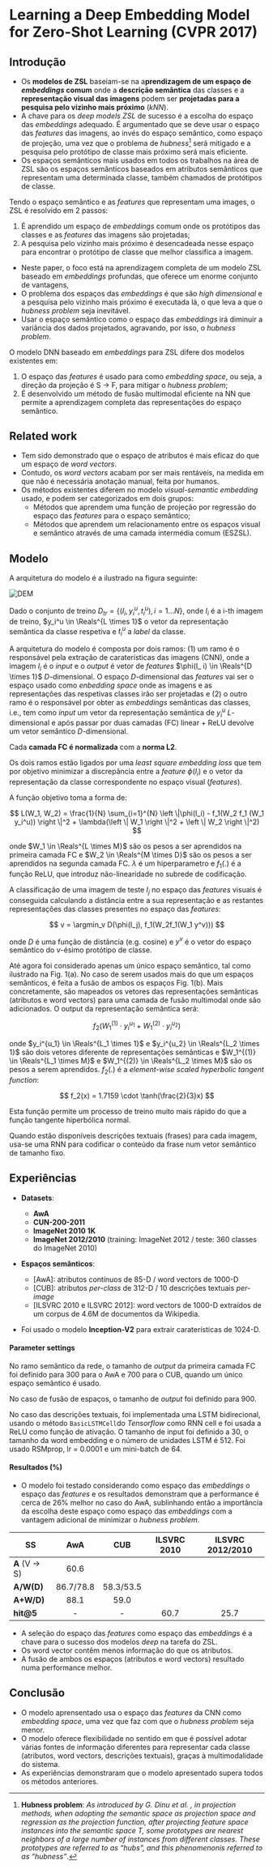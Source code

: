 # Learning a Deep Embedding Model for Zero-Shot Learning (CVPR 2017)

## Introdução

* Os **modelos de ZSL** baseiam-se na a**prendizagem de um espaço de *embeddings* comum** onde a **descrição semântica** das classes e a **representação visual das imagens** podem ser **projetadas para a pesquisa pelo vizinho mais próximo** (*kNN*).
* A chave para os *deep models ZSL* de sucesso é a escolha do espaço das *embeddings* adequado. É argumentado que se deve usar o espaço das *features* das imagens, ao invés do espaço semântico, como espaço de projeção, uma vez que o problema de *hubness*[^1] será mitigado e a pesquisa pelo protótipo de classe mais próximo será mais eficiente.
* Os espaços semânticos mais usados em todos os trabalhos na área de ZSL são os espaços semânticos baseados em atributos semânticos que representam uma determinada classe, também chamados de protótipos de classe.

Tendo o espaço semântico e as *features* que representam uma images, o ZSL é resolvido em 2 passos:

1. É aprendido um espaço de *embeddings* comum onde os protótipos das classes e as *features* das imagens são projetadas;
2. A pesquisa pelo vizinho mais próximo é desencadeada nesse espaço para encontrar o protótipo de classe que melhor classifica a imagem.

* Neste paper, o foco está na aprendizagem completa de um modelo ZSL baseado em *embeddings* profundas, que oferece um enorme conjunto de vantagens,
* O problema dos espaços das *embeddings* é que são *high dimensional* e a pesquisa pelo vizinho mais próximo é executada lá, o que leva a que o *hubness problem* seja inevitável.
* Usar o espaço semântico como o espaço das *embeddings* irá diminuir a variância dos dados projetados, agravando, por isso, o *hubness problem*.


O modelo DNN baseado em *embeddings* para ZSL difere dos modelos existentes em:

1. O espaço das *features* é usado para como *embedding space*, ou seja, a direção da projeção é S $\rightarrow$ F, para mitigar o *hubness problem*;
2. É desenvolvido um método de fusão multimodal eficiente na NN que permite a aprendizagem completa das representações do espaço semântico.

## Related work

* Tem sido demonstrado que o espaço de atributos é mais eficaz do que um espaço de *word vectors*.
* Contudo, os *word vectors* acabam por ser mais rentáveis, na medida em que não é necessária anotação manual, feita por humanos.
* Os métodos existentes diferem no modelo *visual-semantic embedding* usado, e podem ser categorizados em dois grupos:
  * Métodos que aprendem uma função de projeção por regressão do espaço das *features* para o espaço semântico;
  * Métodos que aprendem um relacionamento entre os espaços visual e semântico através de uma camada intermédia comum (ESZSL).

## Modelo

A arquitetura do modelo é a ilustrado na figura seguinte:

![DEM](DEM.png)

Dado o conjunto de treino $D_{tr} = \{(I_i, y_i^u, t_i^u), i =1...N\}$, onde $I_i$ é a i-th imagem de treino, $y_i^u \in \Reals^{L \times 1}$ o vetor da representação semântica da classe respetiva e $t_i^u$ a *label* da classe.

A arquitetura do modelo é composta por dois ramos: (1) um ramo é o responsável pela extração de caraterísticas das imagens (CNN), onde a imagem $I_i$ é o *input* e o *output* é vetor de *features* $\phi(I_ i) \in \Reals^{D \times 1}$ $D$-dimensional. O espaço $D$-dimensional das *features* vai ser o espaço usado como *enbedding space* onde as imagens e as representações das respetivas classes irão ser projetadas e (2) o outro ramo é o responsável por obter as *embeddings* semânticas das classes, i.e., tem como *input* um vetor da representação semântica de $y_ i^u$ $L$-dimensional e após passar por duas camadas (FC) linear + ReLU devolve um vetor semântico $D$-dimensional.

Cada **camada FC é normalizada** com a **norma L2**.

Os dois ramos estão ligados por uma *least square embedding loss* que tem por objetivo minimizar a discrepância entre a *feature* $\phi(I_i)$ e o vetor da representação da classe correspondente no espaço visual (*features*).

A função objetivo toma a forma de:

$$
L(W_1, W_2) = \frac{1}{N} \sum_{i=1}^{N} \left \|\phi(I_i) - f_1(W_2 f_1 (W_1 y_i^u)) \right \|^2 + \lambda(\left \| W_1 \right \|^2 + \left \| W_2 \right \|^2)
$$

onde $W_1 \in \Reals^{L \times M}$ são os pesos a ser aprendidos na primeira camada FC e $W_2 \in \Reals^{M \times D}$ são os pesos a ser aprendidos na segunda camada FC. $\lambda$ é um hiperparametro e $f_1(.)$ é a função ReLU, que introduz não-linearidade no subrede de codificação.

A classificação de uma imagem de teste $I_j$ no espaço das *features* visuais é conseguida calculando a distância entre a sua representação e as restantes representações das classes presentes no espaço das *features*:

$$
v = \argmin_v D(\phi(I_j), f_1(W_2f_1(W_1 y^v)))
$$

onde $D$ é uma função de distância (e.g. cosine) e $y^v$ é o vetor do espaço semântico do $v$-ésimo protótipo de classe.

Até agora foi considerado apenas um único espaço semântico, tal como ilustrado na Fig. 1(a). No caso de serem usados mais do que um espaços semânticos, é feita a fusão de ambos os espaços Fig. 1(b). Mais concretamente, são mapeados os vetores das representações semânticas (atributos e word vectors) para uma camada de fusão multimodal onde são adicionados. O output da representação semântica será:

$$
f_2(W_1^{(1)} \cdot y_i^{u_1} + W_1^{(2)} \cdot y_i^{u_2})
$$

onde $y_i^{u_1} \in \Reals^{L_1 \times 1}$ e $y_i^{u_2} \in \Reals^{L_2 \times 1}$ são dois vetores diferente de representações semânticas e $W_1^{(1)} \in \Reals^{L_1 \times M}$ e $W_1^{(2)} \in \Reals^{L_2 \times M}$ são os pesos a serem aprendidos. $f_2(.)$ é a *element-wise scaled hyperbolic tangent function*:

$$
f_2(x) = 1.7159 \cdot   \tanh(\frac{2}{3}x)
$$

Esta função permite um processo de treino muito mais rápido do que a função tangente hiperbólica normal.

Quando estão disponíveis descrições textuais (frases) para cada imagem, usa-se uma RNN para codificar o conteúdo da frase num vetor semântico de tamanho fixo.

## Experiências

* **Datasets**:
  * **AwA**
  * **CUN-200-2011**
  * **ImageNet 2010 1K**
  * **ImageNet 2012/2010** (training: ImageNet 2012 / teste: 360 classes do ImageNet 2010)

* **Espaços semânticos**:
  * [AwA]: atributos contínuos de 85-D / word vectors de 1000-D
  * [CUB]: atributos *per-class* de 312-D / 10 descrições textuais *per-image*
  * [ILSVRC 2010 e ILSVRC 2012]: word vectors de 1000-D extraídos de um corpus de 4.6M de documentos da Wikipedia.

* Foi usado o modelo **Inception-V2** para extrair caraterísticas de 1024-D.

#### Parameter settings

No ramo semântico da rede, o tamanho de *output* da primeira camada FC foi definido para 300 para o AwA e 700 para o CUB, quando um único espaço semântico é usado.

No caso de fusão de espaços, o tamanho de *output* foi definido para 900.

No caso das descrições textuais, foi implementada uma LSTM bidirecional, usando o método `BasicLSTMCell`do *Tensorflow* como RNN cell e foi usada a ReLU como função de ativação. O tamanho de input foi definido a 30, o tamanho da word embedding e o número de unidades LSTM é 512. Foi usado RSMprop, lr = 0.0001 e um mini-batch de 64.

#### Resultados (%)

* O modelo foi testado considerando como espaço das *embeddings* o espaço das *features* e os resultados demonstram que a performance é cerca de 26% melhor no caso do AwA, sublinhando então a importância da escolha deste espaço como espaço das *embeddings* com a vantagem adicional de minimizar o *hubness problem*.

SS |AwA | CUB | ILSVRC 2010 | ILSVRC 2012/2010 
| -- |:---:| :----: | :----------: | :----:|
**A** (V -> S) | 60.6 
**A/W(D)**| 86.7/78.8 | 58.3/53.5 |
**A+W/D)** | 88.1 | 59.0 |
**hit@5** | - | - | 60.7 | 25.7

* A seleção do espaço das *features* como espaço das *embeddings* é a chave para o sucesso dos modelos *deep* na tarefa do ZSL.
* Os word vector contêm menos informação do que os atributos.
* A fusão de ambos os espaços (atributos e word vectors) resultado numa performance melhor.


## Conclusão

* O modelo aprensentado usa o espaço das *features* da CNN como *embedding space*, uma vez que faz com que o *hubness problem* seja menor.
* O modelo oferece flexibilidade no sentido em que é possível adotar várias fontes de informação diferentes para representar cada classe (atributos, word vectors, descrições textuais), graças à multimodalidade do sistema.
* As experiências demonstraram que o modelo apresentado supera todos os métodos anteriores.

[^1]: **Hubness problem**: *As introduced by G. Dinu et al. [^2], in projection methods, when adopting the semantic space as projection space and regression as the projection function, after projecting feature space instances into the semantic space $T$, some prototypes are nearest neighbors of a large number of instances from different classes. These prototypes are referred to as “hubs”, and this phenomenonis referred to as “hubness”*.

[^2]: Georgiana Dinu, Angeliki Lazaridou, and Marco Baroni. 2015. Improving zero-shot learning by mitigating the hubnessproblem. InInternational Conference on Learning Representations Workshops (ICLR Workshops’15).